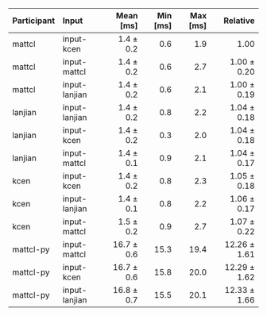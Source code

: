 | Participant | Input | Mean [ms] | Min [ms] | Max [ms] | Relative |
|:---|:---|---:|---:|---:|---:|
| mattcl | input-kcen | 1.4 ± 0.2 | 0.6 | 1.9 | 1.00 |
| mattcl | input-mattcl | 1.4 ± 0.2 | 0.6 | 2.7 | 1.00 ± 0.20 |
| mattcl | input-lanjian | 1.4 ± 0.2 | 0.6 | 2.1 | 1.00 ± 0.19 |
| lanjian | input-lanjian | 1.4 ± 0.2 | 0.8 | 2.2 | 1.04 ± 0.18 |
| lanjian | input-kcen | 1.4 ± 0.2 | 0.3 | 2.0 | 1.04 ± 0.18 |
| lanjian | input-mattcl | 1.4 ± 0.1 | 0.9 | 2.1 | 1.04 ± 0.17 |
| kcen | input-kcen | 1.4 ± 0.2 | 0.8 | 2.3 | 1.05 ± 0.18 |
| kcen | input-lanjian | 1.4 ± 0.1 | 0.8 | 2.2 | 1.06 ± 0.17 |
| kcen | input-mattcl | 1.5 ± 0.2 | 0.9 | 2.7 | 1.07 ± 0.22 |
| mattcl-py | input-mattcl | 16.7 ± 0.6 | 15.3 | 19.4 | 12.26 ± 1.61 |
| mattcl-py | input-kcen | 16.7 ± 0.6 | 15.8 | 20.0 | 12.29 ± 1.62 |
| mattcl-py | input-lanjian | 16.8 ± 0.7 | 15.5 | 20.1 | 12.33 ± 1.66 |
